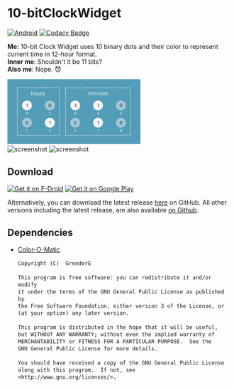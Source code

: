# 10-bitClockWidget

[![Android](https://github.com/ashutoshgngwr/10-bitClockWidget/workflows/Android/badge.svg?branch=master)](https://github.com/ashutoshgngwr/10-bitClockWidget/actions?query=workflow%3AAndroid)
[![Codacy Badge](https://api.codacy.com/project/badge/Grade/dce359a87af8413abb34f3620ef9c205)](https://www.codacy.com/app/ashutoshgngwr/10-bitClockWidget?utm_source=github.com&amp;utm_medium=referral&amp;utm_content=ashutoshgngwr/10-bitClockWidget&amp;utm_campaign=Badge_Grade)

**Me:** 10-bit Clock Widget uses 10 binary dots and their color to represent current time in
12-hour format.  
**Inner me**: Shouldn't it be 11 bits?  
**Also me**: Nope. :smiling_imp:  

<img src="https://raw.githubusercontent.com/ashutoshgngwr/10-bitClockWidget/master/fastlane/metadata/android/en-US/images/featureGraphic.png" title="Widget Information" alt="widget info" width="300"/><br/>
<img src="https://raw.githubusercontent.com/ashutoshgngwr/10-bitClockWidget/master/fastlane/metadata/android/en-US/images/phoneScreenshots/1_en-US.png" title="Screenshot" alt="screenshot" width="200"/>
<img src="https://raw.githubusercontent.com/ashutoshgngwr/10-bitClockWidget/master/fastlane/metadata/android/en-US/images/sevenInchScreenshots/1_en-US.png" title="Screenshot" alt="screenshot" width="250"/>

## Download

[<img src="https://fdroid.gitlab.io/artwork/badge/get-it-on.png"
     alt="Get it on F-Droid"
     height="80">](https://f-droid.org/packages/com.github.ashutoshgngwr.tenbitclockwidget/)
[<img src="https://play.google.com/intl/en_us/badges/images/generic/en-play-badge.png"
     alt="Get it on Google Play"
     height="80">](https://play.google.com/store/apps/details?id=com.github.ashutoshgngwr.tenbitclockwidget)

Alternatively, you can download the latest release [here](https://github.com/ashutoshgngwr/10-bitClockWidget/releases/latest) on GitHub. All other versions including the latest release, are also available [on Github](https://github.com/ashutoshgngwr/10-bitClockWidget/releases).

## Dependencies

- [Color-O-Matic](https://github.com/GrenderG/Color-O-Matic)

      Copyright (C)  GrenderG
      
      This program is free software: you can redistribute it and/or modify
      it under the terms of the GNU General Public License as published by
      the Free Software Foundation, either version 3 of the License, or
      (at your option) any later version.
      
      This program is distributed in the hope that it will be useful,
      but WITHOUT ANY WARRANTY; without even the implied warranty of
      MERCHANTABILITY or FITNESS FOR A PARTICULAR PURPOSE.  See the
      GNU General Public License for more details.
      
      You should have received a copy of the GNU General Public License
      along with this program.  If not, see <http://www.gnu.org/licenses/>.
